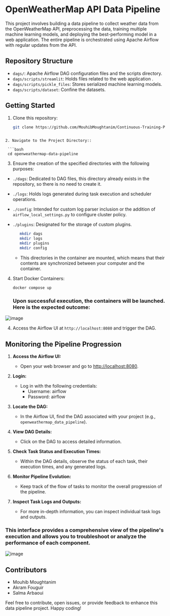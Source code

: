 # OpenWeatherMap API Data Pipeline

This project involves building a data pipeline to collect weather data from the OpenWeatherMap API, preprocessing the data, training multiple machine learning models, and deploying the best-performing model in a web application. The entire pipeline is orchestrated using Apache Airflow with regular updates from the API.

## Repository Structure

- `dags/`: Apache Airflow DAG configuration files and the scripts directory.
- `dags/scripts/streamlit`: Holds files related to the web application .
- `dags/scripts/pickle_files`: Stores serialized machine learning models.
- `dags/scripts/dataset`: Confine the datasets.

## Getting Started

1. Clone this repository:

   ```bash
   git clone https://github.com/MouhibMoughtanim/Continuous-Training-Pipeline-with-Apache-Airflow-and-Streamlit
  ```

2. Navigate to the Project Directory::

   ```bash
   cd openweathermap-data-pipeline
   ```

3. Ensure the creation of the specified directories with the following purposes:

- `./dags`: Dedicated to DAG files, this directory already exists in the repository, so there is no need to create it.
- `./logs`: Holds logs generated during task execution and scheduler operations.
- `./config`: Intended for custom log parser inclusion or the addition of `airflow_local_settings.py` to configure cluster policy.
- `./plugins`: Designated for the storage of custom plugins.

   ```bash
      mkdir dags
      mkdir logs
      mkdir plugins
      mkdir config
   ```
  - This directories in the container are mounted, which means that their contents are synchronized between your computer and the container.

4. Start Docker Containers:

   ```bash
   docker compose up
   ```
   ### Upon successful execution, the containers will be launched. Here is the expected outcome:
   
![image](https://github.com/MouhibMoughtanim/Continuous-Training-Pipeline-with-Apache-Airflow-and-Streamlit/assets/101598112/d46d1db1-c252-4a75-8f5b-5cf3caf32ed6)


4. Access the Airflow UI at `http://localhost:8080` and trigger the DAG.
   



## Monitoring the Pipeline Progression

1. **Access the Airflow UI:**
   - Open your web browser and go to [http://localhost:8080](http://localhost:8080).

2. **Login:**
   - Log in with the following credentials:
        - Username: airflow
        - Password: airflow
3. **Locate the DAG:**
   - In the Airflow UI, find the DAG associated with your project (e.g., `openweathermap_data_pipeline`).

4. **View DAG Details:**
   - Click on the DAG to access detailed information.

5. **Check Task Status and Execution Times:**
   - Within the DAG details, observe the status of each task, their execution times, and any generated logs.

6. **Monitor Pipeline Evolution:**
   - Keep track of the flow of tasks to monitor the overall progression of the pipeline.

7. **Inspect Task Logs and Outputs:**
   - For more in-depth information, you can inspect individual task logs and outputs.



### This interface provides a comprehensive view of the pipeline's execution and allows you to troubleshoot or analyze the performance of each component.

![image](https://github.com/MouhibMoughtanim/Continuous-Training-Pipeline-with-Apache-Airflow-and-Streamlit/assets/101598112/86b2c5ac-ac59-42fe-a6c4-6ed633aa2d38)


## Contributors

- Mouhib Moughtanim
- Akram Fouguir
- Salma Arbaoui

Feel free to contribute, open issues, or provide feedback to enhance this data pipeline project. Happy coding!
